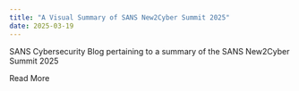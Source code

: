 ```yaml
---
title: "A Visual Summary of SANS New2Cyber Summit 2025"
date: 2025-03-19
---
```


​SANS Cybersecurity Blog pertaining to a summary of the SANS New2Cyber Summit 2025 

​Read More

